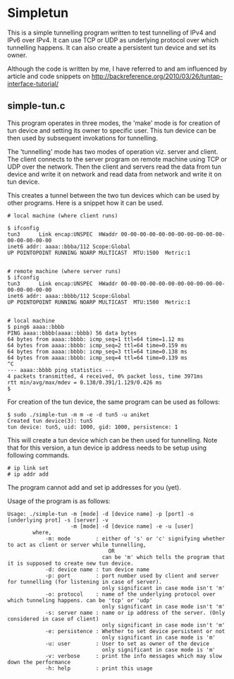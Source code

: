 Simpletun
=========

This is a simple tunnelling program written to test tunnelling of IPv4 and IPv6 over IPv4. It can use TCP or UDP as underlying protocol over which tunnelling happens.
It can also create a persistent tun device and set its owner.

Although the code is written by me, I have referred to and am influenced by article and code snippets on http://backreference.org/2010/03/26/tuntap-interface-tutorial/ 


simple-tun.c
-------------


This program operates in three modes, the 'make' mode is for creation of tun device and setting its owner
to specific user. This tun device can be then used by subsequent invokations for tunnelling.

The 'tunnelling' mode has two modes of operation viz. server and client. The client connects to the 
server program on remote machine using TCP or UDP over the network. Then the client and servers read 
the data from tun device and write it on network and read data from network and write it on tun device. 

This creates a tunnel between the two tun devices which can be used by other programs. Here is a 
snippet how it can be used.

	# local machine (where client runs)

	$ ifconfig
	tun3      Link encap:UNSPEC  HWaddr 00-00-00-00-00-00-00-00-00-00-00-00-00-00-00-00  
	inet6 addr: aaaa::bbba/112 Scope:Global
	UP POINTOPOINT RUNNING NOARP MULTICAST  MTU:1500  Metric:1


	# remote machine (where server runs)
	$ ifconfig 
	tun3      Link encap:UNSPEC  HWaddr 00-00-00-00-00-00-00-00-00-00-00-00-00-00-00-00  
	inet6 addr: aaaa::bbbb/112 Scope:Global
	UP POINTOPOINT RUNNING NOARP MULTICAST  MTU:1500  Metric:1


	# local machine
	$ ping6 aaaa::bbbb
	PING aaaa::bbbb(aaaa::bbbb) 56 data bytes
	64 bytes from aaaa::bbbb: icmp_seq=1 ttl=64 time=1.12 ms
	64 bytes from aaaa::bbbb: icmp_seq=2 ttl=64 time=0.159 ms
	64 bytes from aaaa::bbbb: icmp_seq=3 ttl=64 time=0.138 ms
	64 bytes from aaaa::bbbb: icmp_seq=4 ttl=64 time=0.139 ms
	^C
	--- aaaa::bbbb ping statistics ---
	4 packets transmitted, 4 received, 0% packet loss, time 3971ms
	rtt min/avg/max/mdev = 0.138/0.391/1.129/0.426 ms
	$ 


For creation of the tun device, the same program can be used as follows:

	$ sudo ./simple-tun -m m -e -d tun5 -u aniket
	Created tun device(3): tun5
	tun device: tun5, uid: 1000, gid: 1000, persistence: 1

This will create a tun device which can be then used for tunnelling.
Note that for this version, a tun device ip address needs to be setup using following commands. 

	# ip link set
	# ip addr add

The program cannot add and set ip addresses for you (yet).

Usage of the program is as follows:

	Usage: ./simple-tun -m [mode] -d [device name] -p [port] -o [underlying prot] -s [server] -v 
						-m [mode] -d [device name] -e -u [user]
			where,
				-m:	mode		: either of 's' or 'c' signifying whether to act as client or server while tunnelling,
									OR
								  can be 'm' which tells the program that it is supposed to create new tun device.
				-d:	device name	: tun device name
				-p:	port		: port number used by client and server for tunnelling (for listening in case of server).
								  only significant in case mode isn't 'm'
				-o:	protocol	: name of the underlying protocol over which tunneling happens. can be 'tcp' or 'udp'
								  only significant in case mode isn't 'm'
				-s:	server name	: name or ip address of the server. (Only considered in case of client)
								  only significant in case mode isn't 'm'
				-e: persistence : Whether to set device persistent or not
								  only significant in case mode is 'm'
				-u: user		: User to set as owner of the device
								  only significant in case mode is 'm'
				-v: verbose		: print the info messages which may slow down the performance
				-h:	help		: print this usage
